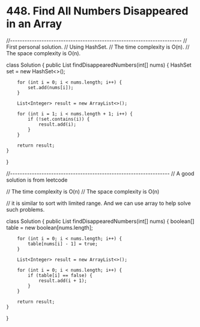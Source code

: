 # 448. Find All Numbers Disappeared in an Array

//----------------------------------------------------------------------- // First personal solution. // Using HashSet. // The time complexity is O\(n\). // The space complexity is O\(n\).

class Solution { public List findDisappearedNumbers\(int\[\] nums\) { HashSet set = new HashSet&lt;&gt;\(\);

```text
    for (int i = 0; i < nums.length; i++) {
        set.add(nums[i]);
    }

    List<Integer> result = new ArrayList<>();

    for (int i = 1; i < nums.length + 1; i++) {
        if (!set.contains(i)) {
            result.add(i);
        }
    }

    return result;
}
```

}

//------------------------------------------------------------------ // A good solution is from leetcode

// The time complexity is O\(n\) // The space complexity is O\(n\)

// it is similar to sort with limited range. And we can use array to help solve such problems.

class Solution { public List findDisappearedNumbers\(int\[\] nums\) { boolean\[\] table = new boolean\[nums.length\];

```text
    for (int i = 0; i < nums.length; i++) {
        table[nums[i] - 1] = true;
    }

    List<Integer> result = new ArrayList<>();

    for (int i = 0; i < nums.length; i++) {
        if (table[i] == false) {
            result.add(i + 1);
        }
    }

    return result;
}
```

}

